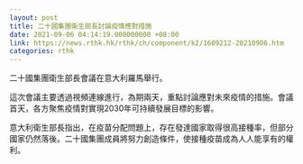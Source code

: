 ```yaml
---
layout: post
title: 二十國集團衛生部長討論疫情應對措施
date: 2021-09-06 04:14:19.000000000 +08:00
link: https://news.rthk.hk/rthk/ch/component/k2/1609212-20210906.htm
categories: rthk
---
```


二十國集團衛生部長會議在意大利羅馬舉行。

這次會議主要透過視頻連線進行，為期兩天，重點討論應對未來疫情的措施。會議首天，各方聚焦疫情對實現2030年可持續發展目標的影響。

意大利衛生部長指出，在疫苗分配問題上，存在發達國家取得很高接種率，但部分國家仍然落後。二十國集團成員將努力創造條件，使接種疫苗成為人人能享有的權利。
